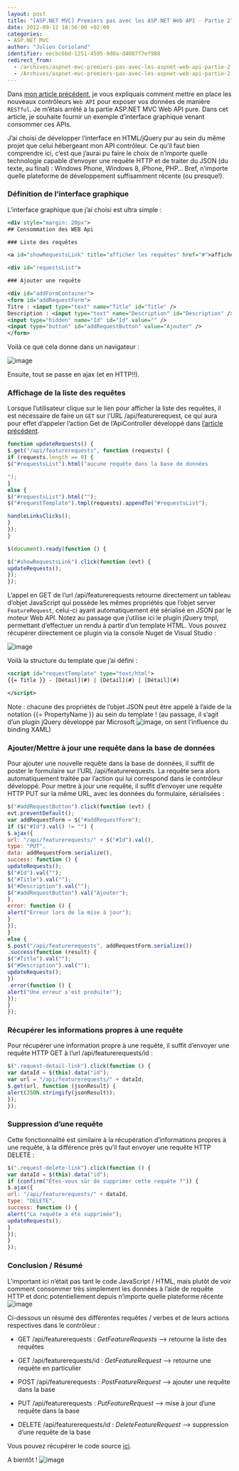 ```yaml
---
layout: post
title: "[ASP.NET MVC] Premiers pas avec les ASP.NET Web API - Partie 2"
date: 2012-09-12 18:56:00 +02:00
categories:
- ASP.NET MVC
author: "Julien Corioland"
identifier: eecbc6bd-1251-4595-9d0a-d4007f7ef988
redirect_from:
  - /archives/aspnet-mvc-premiers-pas-avec-les-aspnet-web-api-partie-2
  - /Archives/aspnet-mvc-premiers-pas-avec-les-aspnet-web-api-partie-2
---
```


Dans [mon article précédent](http://www.juliencorioland.net/Archives/aspnet-mvc-premiers-pas-avec-les-aspnet-web-api---partie-1), je vous expliquais comment mettre en place les nouveaux contrôleurs `Web API` pour exposer vos données de manière `RESTful`. Je m’étais arrêté à la partie ASP.NET MVC Web API pure. Dans cet article, je souhaite fournir un exemple d’interface graphique venant consommer ces APIs.

J’ai choisi de développer l’interface en HTML/jQuery pur au sein du même projet que celui hébergeant mon API contrôleur. Ce qu’il faut bien comprendre ici, c’est que j’aurai pu faire le choix de n’importe quelle technologie capable d’envoyer une requête HTTP et de traiter du JSON (du texte, au final) : Windows Phone, Windows 8, iPhone, PHP… Bref, n’importe quelle plateforme de développement suffisamment récente (ou presque!).

###

### Définition de l’interface graphique

L’interface graphique que j’ai choisi est ultra simple :

```xml
<div style="margin: 20px">
## Consommation des WEB Api

### Liste des requêtes

<a id="showRequestsLink" title="afficher les requêtes" href="#">afficher les requêtes</a>

<div id="requestsList">

### Ajouter une requête

<div id="addFormContainer">
<form id="addRequestForm">
Titre : <input type="text" name="Title" id="Title" />
Description : <input type="text" name="Description" id="Description" />
<input type="hidden" name="Id" id="Id" value="" />
<input type="button" id="addRequestButton" value="Ajouter" />
</form>

```

Voilà ce que cela donne dans un navigateur :

![image](/images/aspnet-mvc-premiers-pas-avec-les-aspnet-web-api-partie-2/5a711f69-815d-43ee-94ee-ef266dccf67a.jpg)

Ensuite, tout se passe en ajax (et en HTTP!!).

### Affichage de la liste des requêtes

Lorsque l’utilisateur clique sur le lien pour afficher la liste des requêtes, il est nécessaire de faire un `GET` sur l’URL /api/featurerequest, ce qui aura pour effet d’appeler l’action Get de l’ApiController développé dans [l’article précédent](http://www.juliencorioland.net/Archives/aspnet-mvc-premiers-pas-avec-les-aspnet-web-api---partie-1).

```js
function updateRequests() {
$.get("/api/featurerequests", function (requests) {
if (requests.length == 0) {
$("#requestsList").html("aucune requête dans la base de données

");
}
else {
$("#requestsList").html("");
$("#requestTemplate").tmpl(requests).appendTo("#requestsList");

handleLinksClicks();
}
});
}

$(document).ready(function () {

$("#showRequestsLink").click(function (evt) {
updateRequests();
});
});
```

L’appel en GET de l’url /api/featurerequests retourne directement un tableau d’objet JavaScript qui possède les mêmes propriétés que l’objet server `FeatureRequest`, celui-ci ayant automatiquement été sérialisé en JSON par le moteur Web API. Notez au passage que j’utilise ici le plugin jQuery tmpl, permettant d’effectuer un rendu à partir d’un template HTML. Vous pouvez récupérer directement ce plugin via la console Nuget de Visual Studio :

![image](/images/aspnet-mvc-premiers-pas-avec-les-aspnet-web-api-partie-2/643c3277-3b94-4915-8885-f8ef20b4c811.jpg)

Voilà la structure du template que j’ai défini :

```xml
<script id="requestTemplate" type="text/html">
{{= Title }} - [Détail](#) | [Détail](#) | [Détail](#)

</script>
```

Note : chacune des propriétés de l’objet JSON peut être appelé à l’aide de la notation {{= PropertyName }} au sein du template ! (au passage, il s’agit d’un plugin jQuery développé par Microsoft ![image](/images/aspnet-mvc-premiers-pas-avec-les-aspnet-web-api-partie-2/8a8d04ae-9710-4b08-bf7e-74fad62e6b2e.jpg), on sent l’influence du binding XAML)

###

### Ajouter/Mettre à jour une requête dans la base de données

Pour ajouter une nouvelle requête dans la base de données, il suffit de poster le formulaire sur l’URL /api/featurerequests. La requête sera alors automatiquement traitée par l’action qui lui correspond dans le contrôleur développé. Pour mettre à jour une requête, il suffit d’envoyer une requête HTTP PUT sur la même URL, avec les données du formulaire, sérialisées :

```js
$("#addRequestButton").click(function (evt) {
evt.preventDefault();
var addRequestForm = $("#addRequestForm");
if ($("#Id").val() != "") {
$.ajax({
url: "/api/featurerequests/" + $("#Id").val(),
type: "PUT",
data: addRequestForm.serialize(),
success: function () {
updateRequests();
$("#Id").val("");
$("#Title").val("");
$("#Description").val("");
$("#addRequestButton").val("Ajouter");
},
error: function () {
alert("Erreur lors de la mise à jour");
}
});
}
else {
$.post("/api/featurerequests", addRequestForm.serialize())
.success(function (result) {
$("#Title").val("");
$("#Description").val("");
updateRequests();
})
.error(function () {
alert("Une erreur s'est produite!");
});
}
});
```

###

### Récupérer les informations propres à une requête

Pour récupérer une information propre à une requête, il suffit d’envoyer une requête HTTP GET à l’url /api/featurerequests/id :

```js
$(".request-detail-link").click(function () {
var dataId = $(this).data("id");
var url = "/api/featurerequests/" + dataId;
$.get(url, function (jsonResult) {
alert(JSON.stringify(jsonResult));
});
});
```

### Suppression d’une requête

Cette fonctionnalité est similaire à la récupération d’informations propres à une requête, à la différence près qu’il faut envoyer une requête HTTP DELETE :

```js
$(".request-delete-link").click(function () {
var dataId = $(this).data("id");
if (confirm("Êtes-vous sûr de supprimer cette requête ?")) {
$.ajax({
url: "/api/featurerequests/" + dataId,
type: "DELETE",
success: function () {
alert("La requête a été supprimée");
updateRequests();
}
});
}
});
```

### Conclusion / Résumé

L’important ici n’était pas tant le code JavaScript / HTML, mais plutôt de voir comment consommer très simplement les données à l’aide de requête HTTP et donc potentiellement depuis n’importe quelle plateforme récente ![image](/images/aspnet-mvc-premiers-pas-avec-les-aspnet-web-api-partie-2/3db188c9-eb87-4ef2-9f41-8f240fbbed01.jpg)

Ci-dessous un résumé des différentes requêtes / verbes et de leurs actions respectives dans le contrôleur :

- GET /api/featurerequests : <em>GetFeatureRequests</em> –> retourne la liste des requêtes

- GET /api/featurerequests/id : <em>GetFeatureRequest </em>–> retourne une requête en particulier

- POST /api/featurerequests : <em>PostFeatureRequest </em>–> ajouter une requête dans la base

- PUT /api/featurerequests : <em>PutFeatureRequest</em> –> mise à jour d’une requête dans la base

- DELETE /api/featurerequests/id : <em>DeleteFeatureRequest</em> –> suppression d’une requête de la base

Vous pouvez récupérer le code source [ici](https://skydrive.live.com/redir?resid=739925FC64062118!1042&authkey=!AFhvBvJnMmVVJHo).

A bientôt ! ![image](/images/aspnet-mvc-premiers-pas-avec-les-aspnet-web-api-partie-2/8a8d04ae-9710-4b08-bf7e-74fad62e6b2e.jpg)


